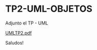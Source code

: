 # TP2-UML-OBJETOS


Adjunto el TP - UML


[UMLTP2.pdf](https://github.com/nicolascarrizo/TP2-UML-OBJETOS/files/5178617/UMLTP2.pdf)


Saludos!
